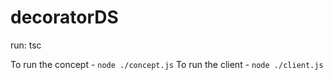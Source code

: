 # decoratorDS

run: tsc

To run the concept -  ```node ./concept.js```
To run the client -  ```node ./client.js```
